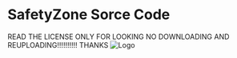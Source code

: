 # SafetyZone Sorce Code
READ THE LICENSE
ONLY FOR LOOKING NO DOWNLOADING AND REUPLOADING!!!!!!!!!!
THANKS
![Logo](https://vexedstudios.netlify.app/e0ec71cf1398eec9d68f28744185944a.png)


